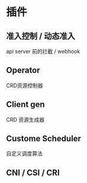 # 插件

## 准入控制 / 动态准入

api server 前的拦截 / webhook

## Operator

CRD资源控制器

## Client gen

CRD 资源生成器

## Custome Scheduler

自定义调度算法

## CNI / CSI / CRI
